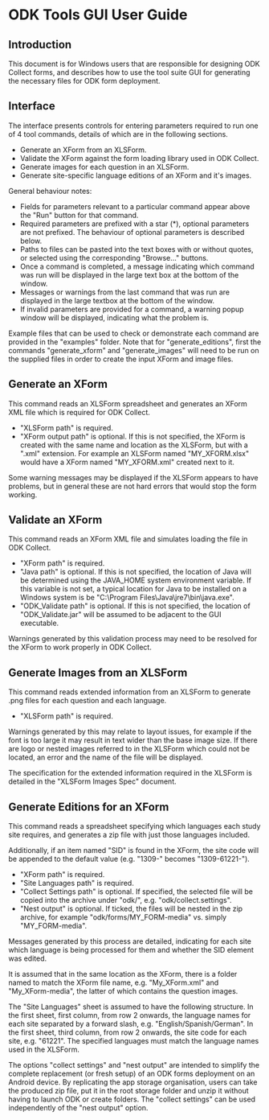 # ODK Tools GUI User Guide


## Introduction
This document is for Windows users that are responsible for designing ODK 
Collect forms, and describes how to use the tool suite GUI for generating the
necessary files for ODK form deployment.


## Interface
The interface presents controls for entering parameters required to run one of
4 tool commands, details of which are in the following sections.

- Generate an XForm from an XLSForm.
- Validate the XForm against the form loading library used in ODK Collect.
- Generate images for each question in an XLSForm.
- Generate site-specific language editions of an XForm and it's images.

General behaviour notes:

- Fields for parameters relevant to a particular command appear above the "Run"
  button for that command.
- Required parameters are prefixed with a star (*), optional parameters are not
  prefixed. The behaviour of optional parameters is described below.
- Paths to files can be pasted into the text boxes with or without quotes, or
  selected using the corresponding "Browse..." buttons.
- Once a command is completed, a message indicating which command was run will
  be displayed in the large text box at the bottom of the window.
- Messages or warnings from the last command that was run are displayed in the
  large textbox at the bottom of the window.
- If invalid parameters are provided for a command, a warning popup window will
  be displayed, indicating what the problem is.

Example files that can be used to check or demonstrate each command are
provided in the "examples" folder. Note that for "generate_editions", first the
commands "generate_xform" and "generate_images" will need to be run on the
supplied files in order to create the input XForm and image files.


## Generate an XForm
This command reads an XLSForm spreadsheet and generates an XForm XML file which
is required for ODK Collect.

- "XLSForm path" is required.
- "XForm output path" is optional. If this is not specified, the XForm is
  created with the same name and location as the XLSForm, but with a ".xml"
  extension. For example an XLSForm named "MY_XFORM.xlsx" would have a XForm
  named "MY_XFORM.xml" created next to it.

Some warning messages may be displayed if the XLSForm appears to have problems,
but in general these are not hard errors that would stop the form working.

## Validate an XForm
This command reads an XForm XML file and simulates loading the file in ODK
Collect.

- "XForm path" is required.
- "Java path" is optional. If this is not specified, the location of Java will
  be determined using the JAVA_HOME system environment variable. If this
  variable is not set, a typical location for Java to be installed on a Windows
  system is be "C:\\Program Files\\Java\\jre7\\bin\\java.exe".
- "ODK_Validate path" is optional. If this is not specified, the location of
  "ODK_Validate.jar" will be assumed to be adjacent to the GUI executable.

Warnings generated by this validation process may need to be resolved for the
XForm to work properly in ODK Collect.


## Generate Images from an XLSForm
This command reads extended information from an XLSForm to generate .png files
for each question and each language.

- "XLSForm path" is required.

Warnings generated by this may relate to layout issues, for example if the
font is too large it may result in text wider than the base image size. If
there are logo or nested images referred to in the XLSForm which could not be
located, an error and the name of the file will be displayed.

The specification for the extended information required in the XLSForm is
detailed in the "XLSForm Images Spec" document.


## Generate Editions for an XForm
This command reads a spreadsheet specifying which languages each study site
requires, and generates a zip file with just those languages included.

Additionally, if an item named "SID" is found in the XForm, the site code
will be appended to the default value (e.g. "1309-" becomes "1309-61221-").

- "XForm path" is required.
- "Site Languages path" is required.
- "Collect Settings path" is optional. If specified, the selected file will 
  be copied into the archive under "odk/", e.g. "odk/collect.settings".
- "Nest output" is optional. If ticked, the files will be nested in the zip 
  archive, for example "odk/forms/MY_FORM-media" vs. simply "MY_FORM-media".

Messages generated by this process are detailed, indicating for each site which
language is being processed for them and whether the SID element was edited.

It is assumed that in the same location as the XForm, there is a folder named
to match the XForm file name, e.g. "My_XForm.xml" and "My_XForm-media", the
latter of which contains the question images.

The "Site Languages" sheet is assumed to have the following structure. In the
first sheet, first column, from row 2 onwards, the language names for each
site separated by a forward slash, e.g. "English/Spanish/German". In the first
sheet, third column, from row 2 onwards, the site code for each site, e.g.
"61221". The specified languages must match the language names used in the
XLSForm.

The options "collect settings" and "nest output" are intended to simplify the 
complete replacement (or fresh setup) of an ODK forms deployment on an Android 
device. By replicating the app storage organisation, users can take the 
produced zip file, put it in the root storage folder and unzip it without 
having to launch ODK or create folders. The "collect settings" can be used 
independently of the "nest output" option.
